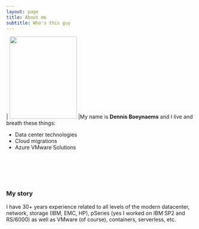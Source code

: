 ```yaml
---
layout: page
title: About me
subtitle: Who's this guy
---
```



| [<img src="/AVSblog/assets/img/IMG_9409.jpg" width="180" height="220"/>](/AVSblog/assets/img/IMG_9409.jpg) |My name is <b>Dennis Boeynaems</b> and I live and breath these things: <br>
<ul>
    <li>Data center technologies</li>  
    <li>Cloud migrations</li>
    <li>Azure VMware Solutions</li>
</ul>

<br>
<br>
<br>
<br>

### My story

I have 30+ years experience related to all levels of the modern datacenter, network, storage (IBM, EMC, HP), pSeries (yes I worked on IBM SP2 and RS/6000) as well as VMware (of course), containers, serverless, etc.

